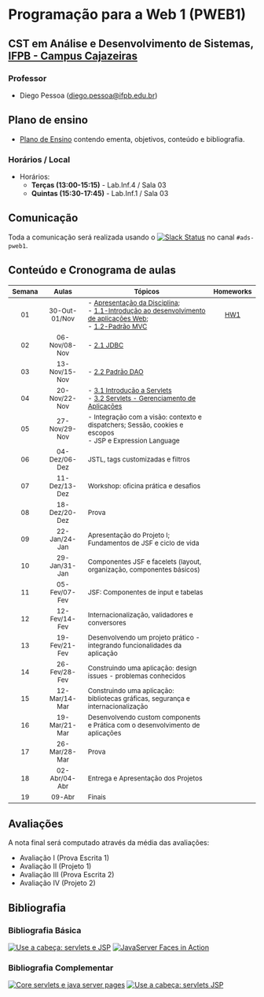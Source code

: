 # Programação para a Web 1 (PWEB1)

## CST em Análise e Desenvolvimento de Sistemas, [IFPB - Campus Cajazeiras](http://ifpb.edu.br/cajazeiras)

### Professor

* Diego Pessoa ([diego.pessoa@ifpb.edu.br](mailto:diego.pessoa@ifpb.edu.br))

## Plano de ensino
* [Plano de Ensino](docs/plano-de-ensino.pdf) contendo ementa, objetivos, conteúdo e bibliografia.

### Horários / Local

* Horários:
  - **Terças (13:00-15:15)** - Lab.Inf.4 / Sala 03
  - **Quintas (15:30-17:45)** - Lab.Inf.1 / Sala 03

## Comunicação

Toda a comunicação será realizada usando o [![Slack Status](https://ifpb.herokuapp.com/badge.svg)](https://ifpb.herokuapp.com/) no canal `#ads-pweb1`.


## Conteúdo e Cronograma de aulas

| <sub>Semana | <sub>Aulas | <sub>Tópicos                               | <sub>Homeworks       |
|:-:|:--------:|--------------------------------------|:-----------------:|
| <sub>01 | <sub>30-Out-01/Nov  | <sub>- [Apresentação da Disciplina](slides/00-Apresentacao.pdf); <br>- [1.1-Introdução ao desenvolvimento de aplicações Web](slides/01-1-Introducao-apps-web.pdf);<br>- [1.2-Padrão MVC](slides/01-2-Padrao-MVC.pdf) | <sub>[HW1](hw/hw1.md) |
| <sub>02 | <sub>06-Nov/08-Nov  | <sub>- [2.1 JDBC](slides/02-1-JDBC.pdf)<br></sub>   | |
| <sub>03 | <sub>13-Nov/15-Nov  | <sub>- [2.2 Padrão DAO](slides/02-2-Padrao-DAO.pdf) | |
| <sub>04 | <sub>20-Nov/22-Nov  | <sub>- [3.1 Introdução a Servlets](slides/03-1-Introdução-a-Servlets.pdf)<br> - [3.2 Servlets - Gerenciamento de Aplicações](slides/03-2-Servlets-gerenciamento-aplicacoes.pdf) |  |
| <sub>05 | <sub>27-Nov/29-Nov  | <sub>- Integração com a visão: contexto e dispatchers; Sessão, cookies e escopos <br> - JSP e Expression Language |  |
| <sub>06 | <sub>04-Dez/06-Dez  | <sub>JSTL, tags customizadas e filtros |  |
| <sub>07 | <sub>11-Dez/13-Dez  | <sub>Workshop: oficina prática e desafios | |
| <sub>08 | <sub>18-Dez/20-Dez  | <sub>Prova | |
| <sub>09 | <sub>22-Jan/24-Jan  | <sub>Apresentação do Projeto I; Fundamentos de JSF e ciclo de vida | |
| <sub>10 | <sub>29-Jan/31-Jan  | <sub>Componentes JSF e facelets (layout, organização, componentes básicos) | |
| <sub>11 | <sub>05-Fev/07-Fev  | <sub>JSF: Componentes de input e tabelas | |
| <sub>12 | <sub>12-Fev/14-Fev  | <sub>Internacionalização, validadores e conversores | |
| <sub>13 | <sub>19-Fev/21-Fev  | <sub>Desenvolvendo um projeto prático - integrando funcionalidades da aplicação | |
| <sub>14 | <sub>26-Fev/28-Fev  | <sub>Construindo uma aplicação: design issues - problemas conhecidos |  |
| <sub>15 | <sub>12-Mar/14-Mar  | <sub>Construindo uma aplicação: bibliotecas gráficas, segurança e internacionalização |  |
| <sub>16 | <sub>19-Mar/21-Mar  | <sub>Desenvolvendo custom components e Prática com o desenvolvimento de aplicações |  |
| <sub>17 | <sub>26-Mar/28-Mar  | <sub>Prova |  |
| <sub>18 | <sub>02-Abr/04-Abr  | <sub>Entrega e Apresentação dos Projetos |  |
| <sub>19 | <sub>09-Abr  | <sub>Finais |  |


## Avaliações

A nota final será computado através da média das avaliações:

* Avaliação I (Prova Escrita 1)
* Avaliação II (Projeto 1)
* Avaliação III (Prova Escrita 2)
* Avaliação IV (Projeto 2)

## Bibliografia

### Bibliografia Básica

[![Use a cabeça: servlets e JSP](assets/books/use-a-cabeca.jpeg)](https://www.saraiva.com.br/use-a-cabeca-servlets-e-jsp-2624100.html)
[![JavaServer Faces in Action](assets/books/jsf-in-action.png)](https://www.manning.com/books/javaserver-faces-in-action)

### Bibliografia Complementar
[![Core servlets e java server pages](assets/books/core-servlets.jpg)](http://pdf.coreservlets.com/)
[![Use a cabeça: servlets  JSP](assets/books/javaee-essentials.jpg)](https://www.amazon.com.br/Java-EE-Essentials-Arun-Gupta/dp/1449370179)
